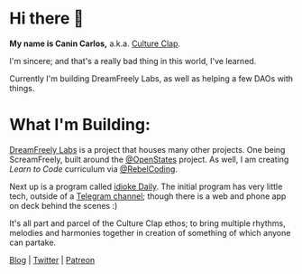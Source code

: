 # Hi there 👋

**My name is Canin Carlos,** a.k.a. [Culture Clap](https://www.cultureclap.com).

I'm sincere; and that's a really bad thing in this world, I've learned.

Currently I'm building DreamFreely Labs, as well as helping a few DAOs with things.

# What I'm Building:

[DreamFreely Labs](https//www.dreamfreely.xyz) is a project that houses many other projects. One being ScreamFreely, built around the [@OpenStates](//www.github.com/OpenStates) project. As well, I am creating *Learn to Code* curriculum via [@RebelCoding](//www.github.com/RebelCoding).

Next up is a program called [idioke Daily](//www.idioke.com). The initial program has very little tech, outside of a [Telegram channel](//t.me/idioke_daily); though there is a web and phone app on deck behind the scenes :)

It's all part and parcel of the Culture Clap ethos; to bring multiple rhythms, melodies and harmonies together in creation of something of which anyone can partake.

[Blog](//ghost.cultureclap.com) |  [Twitter](//twitter.com/cultureclap) | [Patreon](//patreon.com/cultureclap) 

<!--
**cultureclap/cultureclap** is a ✨ _special_ ✨ repository because its `README.md` (this file) appears on your GitHub profile.

Here are some ideas to get you started:

- 🔭 I’m currently working on ...
- 🌱 I’m currently learning ...
- 👯 I’m looking to collaborate on ...
- 🤔 I’m looking for help with ...
- 💬 Ask me about ...
- 📫 How to reach me: ...
- 😄 Pronouns: ...
- ⚡ Fun fact: ...
-->
